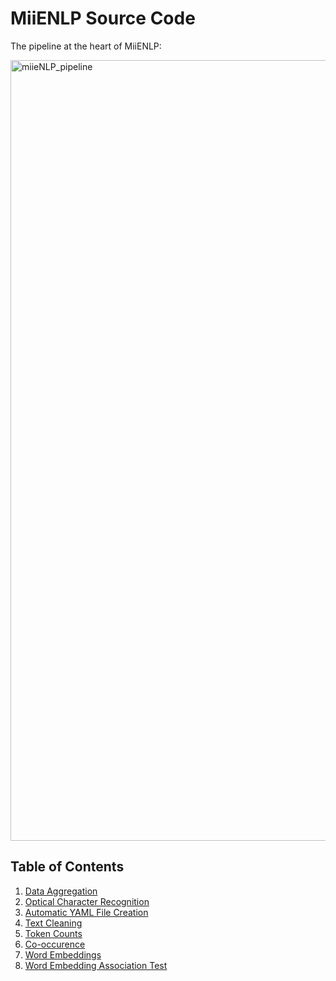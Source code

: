 # MiiENLP Source Code

The pipeline at the heart of MiiENLP:

<img width="1249" alt="miieNLP_pipeline" src="https://user-images.githubusercontent.com/61833458/207733902-07d593fb-c42e-464f-8bb3-1576de48e5d4.png">

## Table of Contents

1. [Data Aggregation](https://github.com/miielab/miienlp/tree/main/miienlp/aggregation)
2. [Optical Character Recognition](https://github.com/miielab/miienlp/tree/main/miienlp/ocr)
3. [Automatic YAML File Creation](https://github.com/miielab/miienlp/tree/main/miienlp/auto_yaml)
4. [Text Cleaning](https://github.com/miielab/miienlp/tree/main/miienlp/text_cleaning)
5. [Token Counts](https://github.com/miielab/miienlp/tree/main/miienlp/token)
6. [Co-occurence](https://github.com/miielab/miienlp/tree/main/miienlp/co_occurrence)
7. [Word Embeddings](https://github.com/miielab/miienlp/tree/main/miienlp/embeddings) 
8. [Word Embedding Association Test](https://github.com/miielab/miienlp/tree/main/miienlp/weat)
